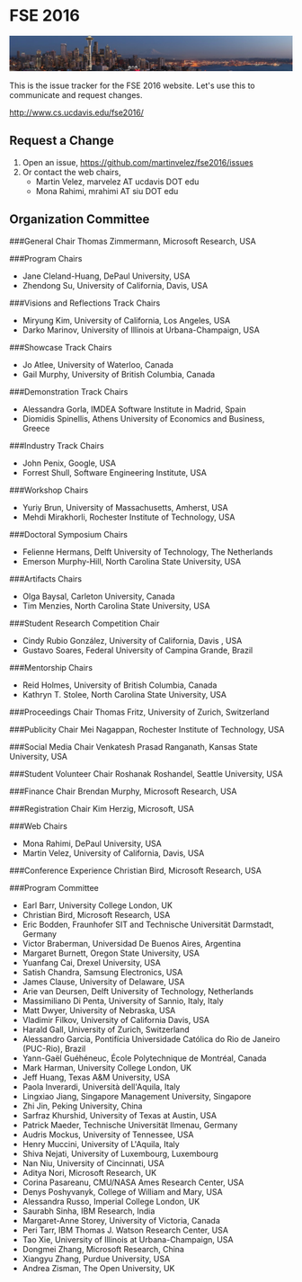 FSE 2016
==========

![Seattle](seattle_1600x200.jpg)

This is the issue tracker for the FSE 2016 website.  Let's use this to communicate and request changes.

http://www.cs.ucdavis.edu/fse2016/

Request a Change
----------
1. Open an issue, https://github.com/martinvelez/fse2016/issues
2. Or contact the web chairs, 
   * Martin Velez, marvelez AT ucdavis DOT edu
   * Mona Rahimi, mrahimi AT siu DOT edu 

Organization Committee
------------------------------
###General Chair
Thomas Zimmermann, Microsoft Research, USA

###Program Chairs
* Jane Cleland-Huang, DePaul University, USA
* Zhendong Su, University of California, Davis, USA

###Visions and Reflections Track Chairs
* Miryung Kim, University of California, Los Angeles, USA
* Darko Marinov, University of Illinois at Urbana-Champaign, USA

###Showcase Track Chairs
* Jo Atlee, University of Waterloo, Canada
* Gail Murphy, University of British Columbia, Canada

###Demonstration Track Chairs
* Alessandra Gorla, IMDEA Software Institute in Madrid, Spain
* Diomidis Spinellis, Athens University of Economics and Business, Greece

###Industry Track Chairs
* John Penix, Google, USA
* Forrest Shull, Software Engineering Institute, USA

###Workshop Chairs
* Yuriy Brun, University of Massachusetts, Amherst, USA
* Mehdi Mirakhorli, Rochester Institute of Technology, USA

###Doctoral Symposium Chairs
* Felienne Hermans, Delft University of Technology, The Netherlands
* Emerson Murphy-Hill, North Carolina State University, USA

###Artifacts Chairs
* Olga Baysal, Carleton University, Canada
* Tim Menzies, North Carolina State University, USA

###Student Research Competition Chair
* Cindy Rubio González, University of California, Davis , USA
* Gustavo Soares, Federal University of Campina Grande, Brazil

###Mentorship Chairs
* Reid Holmes, University of British Columbia, Canada
* Kathryn T. Stolee, North Carolina State University, USA

###Proceedings Chair
Thomas Fritz, University of Zurich, Switzerland

###Publicity Chair
Mei Nagappan, Rochester Institute of Technology, USA

###Social Media Chair
Venkatesh Prasad Ranganath, Kansas State University, USA

###Student Volunteer Chair
Roshanak Roshandel, Seattle University, USA

###Finance Chair
Brendan Murphy, Microsoft Research, USA

###Registration Chair
Kim Herzig, Microsoft, USA

###Web Chairs
* Mona Rahimi, DePaul University, USA
* Martin Velez, University of California, Davis, USA

###Conference Experience
Christian Bird, Microsoft Research, USA


###Program Committee
* Earl Barr, University College London, UK
* Christian Bird, Microsoft Research, USA
* Eric Bodden, Fraunhofer SIT and Technische Universität Darmstadt, Germany
* Victor Braberman, Universidad De Buenos Aires, Argentina
* Margaret Burnett, Oregon State University, USA
* Yuanfang Cai, Drexel University, USA
* Satish Chandra, Samsung Electronics, USA
* James Clause, University of Delaware, USA
* Arie van Deursen, Delft University of Technology, Netherlands
* Massimiliano Di Penta, University of Sannio, Italy, Italy
* Matt Dwyer, University of Nebraska, USA
* Vladimir Filkov, University of California Davis, USA
* Harald Gall, University of Zurich, Switzerland
* Alessandro Garcia, Pontifícia Universidade Católica do Rio de Janeiro (PUC-Rio), Brazil
* Yann-Gaël Guéhéneuc, École Polytechnique de Montréal, Canada
* Mark Harman, University College London, UK
* Jeff Huang, Texas A&M University, USA
* Paola Inverardi, Università dell'Aquila, Italy
* Lingxiao Jiang, Singapore Management University, Singapore
* Zhi Jin, Peking University, China
* Sarfraz Khurshid, University of Texas at Austin, USA
* Patrick Maeder, Technische Universität Ilmenau, Germany
* Audris Mockus, University of Tennessee, USA
* Henry Muccini, University of L'Aquila, Italy
* Shiva Nejati, University of Luxembourg, Luxembourg
* Nan Niu, University of Cincinnati, USA
* Aditya Nori, Microsoft Research, UK
* Corina Pasareanu, CMU/NASA Ames Research Center, USA
* Denys Poshyvanyk, College of William and Mary, USA
* Alessandra Russo, Imperial College London, UK
* Saurabh Sinha, IBM Research, India
* Margaret-Anne Storey, University of Victoria, Canada
* Peri Tarr, IBM Thomas J. Watson Research Center, USA
* Tao Xie, University of Illinois at Urbana-Champaign, USA
* Dongmei Zhang, Microsoft Research, China
* Xiangyu Zhang, Purdue University, USA
* Andrea Zisman, The Open University, UK
